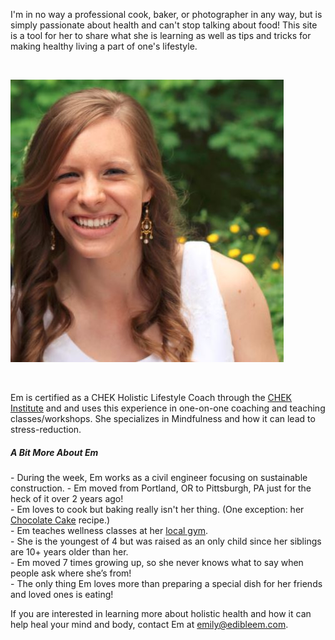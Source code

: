 
I'm in no way a professional cook, baker, or photographer in any way, but is simply passionate about health and can't stop talking about food! This site is a tool for her to share what she is learning as well as tips and tricks for making healthy living a part of one's lifestyle.

<br>

![Capture.JPG](/content/Capture.JPG)

<br>

Em is certified as a CHEK Holistic Lifestyle Coach through the
 [CHEK Institute](http://chekinstitute.com) and and uses this experience in one-on-one coaching and teaching classes/workshops. She specializes in Mindfulness and how it can lead to stress-reduction. 


##### A Bit More About Em
\- During the week, Em works as a civil engineer focusing on sustainable construction.
\- Em moved from Portland, OR to Pittsburgh, PA just for the heck of it over 2 years ago!  
\- Em loves to cook but baking really isn't her thing. (One exception: her [Chocolate Cake](http://edibleem.com/dense-chocolate-cake-with-chocolate-drizzle) recipe.)  
\- Em teaches wellness classes at her [local gym](https://www.pittsburghfitnessproject.com/).  
\- She is the youngest of 4 but was raised as an only child since her siblings are 10+ years older than her.  
\- Em moved 7 times growing up, so she never knows what to say when people ask where she’s from!  
\- The only thing Em loves more than preparing a special dish for her friends and loved ones is eating!  


If you are interested in learning more about holistic health and how it can help heal your mind and body, contact Em at <emily@edibleem.com>.

